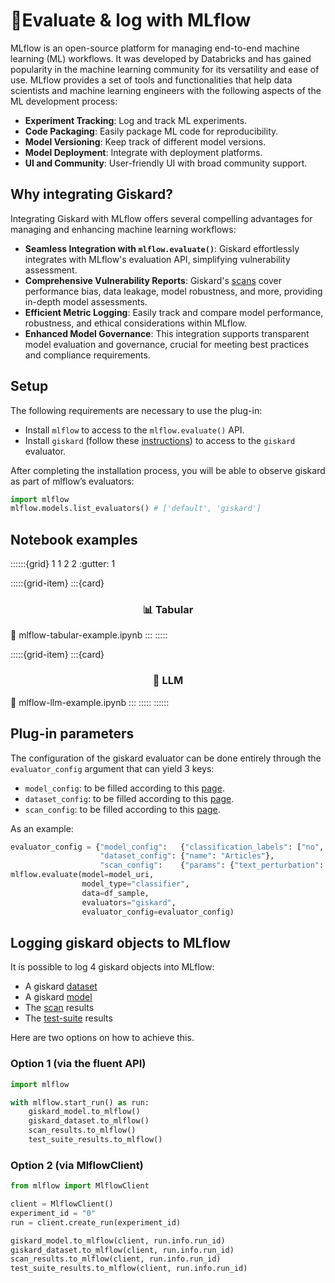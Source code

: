 # 🏃Evaluate & log with MLflow

MLflow is an open-source platform for managing end-to-end machine learning (ML) workflows. It was developed by Databricks and has gained popularity in the machine learning community for its versatility and ease of use. MLflow provides a set of tools and functionalities that help data scientists and machine learning engineers with the following aspects of the ML development process:

- **Experiment Tracking**: Log and track ML experiments.
- **Code Packaging**: Easily package ML code for reproducibility.
- **Model Versioning**: Keep track of different model versions.
- **Model Deployment**: Integrate with deployment platforms.
- **UI and Community**: User-friendly UI with broad community support.

## Why integrating Giskard?

Integrating Giskard with MLflow offers several compelling advantages for managing and enhancing machine learning workflows:
- **Seamless Integration with `mlflow.evaluate()`**: Giskard effortlessly integrates with MLflow's evaluation API, simplifying vulnerability assessment.
- **Comprehensive Vulnerability Reports**: Giskard's [scans](https://docs.giskard.ai/en/latest/guides/scan/index.html) cover performance bias, data leakage, model robustness, and more, providing in-depth model assessments.
- **Efficient Metric Logging**: Easily track and compare model performance, robustness, and ethical considerations within MLflow.
- **Enhanced Model Governance**: This integration supports transparent model evaluation and governance, crucial for meeting best practices and compliance requirements.

## Setup
The following requirements are necessary to use the plug-in:

- Install `mlflow` to access to the `mlflow.evaluate()` API.
- Install `giskard` (follow these [instructions](https://docs.giskard.ai/en/latest/guides/installation_library/index.html))
  to access to the `giskard` evaluator.

After completing the installation process, you will be able to observe giskard as part of mlflow’s evaluators:

```python
import mlflow
mlflow.models.list_evaluators() # ['default', 'giskard']
```

## Notebook examples
::::::{grid} 1 1 2 2
:gutter: 1

:::::{grid-item}
:::{card} <br><h3><center>📊 Tabular</center></h3>
:link: mlflow-tabular-example.ipynb
:::
:::::

:::::{grid-item}
:::{card} <br><h3><center>📝 LLM</center></h3>
:link: mlflow-llm-example.ipynb
:::
:::::
::::::

## Plug-in parameters

The configuration of the giskard evaluator can be done entirely through the `evaluator_config` argument that can yield 3 keys:

- `model_config`: to be filled according to this [page](https://docs.giskard.ai/en/latest/reference/models/index.html).
- `dataset_config`: to be filled according to this [page](https://docs.giskard.ai/en/latest/reference/datasets/index.html).
- `scan_config`: to be filled according to this [page](https://docs.giskard.ai/en/latest/reference/scan/index.html).

As an example:
```python
evaluator_config = {"model_config":   {"classification_labels": ["no", "yes"]},
                    "dataset_config": {"name": "Articles"},
                    "scan_config":    {"params": {"text_perturbation": {"num_samples": 1000}}}}
mlflow.evaluate(model=model_uri,
                model_type="classifier",
                data=df_sample,
                evaluators="giskard",
                evaluator_config=evaluator_config)
```

## Logging giskard objects to MLflow
It is possible to log 4 giskard objects into MLflow:

- A giskard [dataset](https://docs.giskard.ai/en/latest/guides/wrap_dataset/index.html)
- A giskard [model](https://docs.giskard.ai/en/latest/guides/wrap_model/index.html)
- The [scan](https://docs.giskard.ai/en/latest/guides/scan/index.html) results
- The [test-suite](https://docs.giskard.ai/en/latest/guides/scan/index.html) results

Here are two options on how to achieve this.

### Option 1 (via the fluent API)
```python
import mlflow

with mlflow.start_run() as run:
    giskard_model.to_mlflow()
    giskard_dataset.to_mlflow()
    scan_results.to_mlflow()
    test_suite_results.to_mlflow()
```

### Option 2 (via MlflowClient)
```python
from mlflow import MlflowClient

client = MlflowClient()
experiment_id = "0"
run = client.create_run(experiment_id)

giskard_model.to_mlflow(client, run.info.run_id)
giskard_dataset.to_mlflow(client, run.info.run_id)
scan_results.to_mlflow(client, run.info.run_id)
test_suite_results.to_mlflow(client, run.info.run_id)
```
